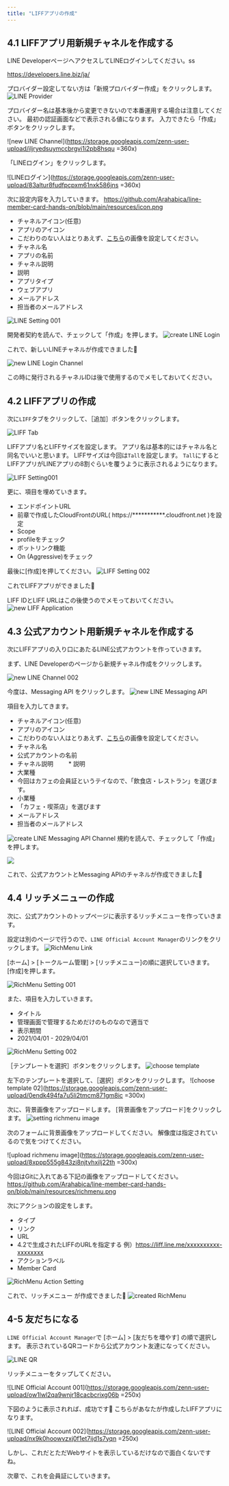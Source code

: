 ```yaml
---
title: "LIFFアプリの作成"
---
```


## 4.1 LIFFアプリ用新規チャネルを作成する
LINE DeveloperページへアクセスしてLINEログインしてください。ss
    
https://developers.line.biz/ja/
    
プロバイダー設定してない方は「新規プロバイダー作成」をクリックします。
![LINE Provider](https://storage.googleapis.com/zenn-user-upload/azi8p99xha19emtr5zvxqqa3bhfo)

プロバイダー名は基本後から変更できないので本番運用する場合は注意してください。
最初の認証画面などで表示される値になります。
入力できたら「作成」ボタンをクリックします。

![new LINE Channel](https://storage.googleapis.com/zenn-user-upload/iljryedsuymccbrgvi1i2pb8hsqu =360x)

「LINEログイン」をクリックします。

![LINEログイン](https://storage.googleapis.com/zenn-user-upload/83altur8fudfpcpxm61nxk586jns =360x)

次に設定内容を入力していきます。
https://github.com/Arahabica/line-member-card-hands-on/blob/main/resources/icon.png
* チャネルアイコン(任意)
* アプリのアイコン
* こだわりのない人はとりあえず、[こちら](https://github.com/Arahabica/line-member-card-hands-on/blob/main/resources/icon.png)の画像を設定してください。
* チャネル名
* アプリの名前
* チャネル説明
* 説明
* アプリタイプ
* ウェブアプリ
* メールアドレス
* 担当者のメールアドレス

![LINE Setting 001](https://storage.googleapis.com/zenn-user-upload/vvg3u7hykgesdtd9jneykptol4zy)


開発者契約を読んで、チェックして「作成」を押します。
![create LINE Login](https://storage.googleapis.com/zenn-user-upload/ky4eyr6sh37powuyiqc0jovayxvd)

これで、新しいLINEチャネルが作成できました🎉

![new LINE Login Channel](https://storage.googleapis.com/zenn-user-upload/5tzk9cac4ldqql5334i3lfqjusdj)

この時に発行されるチャネルIDは後で使用するのでメモしておいてください。

## 4.2 LIFFアプリの作成

次に`LIFF`タブをクリックして、［追加］ボタンをクリックします。

![LIFF Tab](https://storage.googleapis.com/zenn-user-upload/z9tslodoabnwo8g4vkn7hk8lm4yf)

LIFFアプリ名とLIFFサイズを設定します。
アプリ名は基本的にはチャネル名と同名でいいと思います。
LIFFサイズは今回は`Tall`を設定します。
`Tall`にするとLIFFアプリがLINEアプリの8割ぐらいを覆うように表示されるようになります。

![LIFF Setting001](https://storage.googleapis.com/zenn-user-upload/kgtz6g17nnm1i6gli6jjhauu82e5)

更に、項目を埋めていきます。

* エンドポイントURL
* 前章で作成したCloudFrontのURL( https://***********.cloudfront.net )を設定
* Scope
* profileをチェック
* ボットリンク機能
* On (Aggressive)をチェック

最後に[作成]を押してください。
![LIFF Setting 002](https://storage.googleapis.com/zenn-user-upload/svddekwxpskd8g4mj41djl5diri4)

これでLIFFアプリができました🎉

LIFF IDとLIFF URLはこの後使うのでメモっておいてください。
![new LIFF Application](https://storage.googleapis.com/zenn-user-upload/qbd9dkkudk151yuojw9r95z8q5pg)

## 4.3 公式アカウント用新規チャネルを作成する
次にLIFFアプリの入り口にあたるLINE公式アカウントを作っていきます。

まず、LINE Developerのページから新規チャネル作成をクリックします。

![new LINE Channel 002](https://storage.googleapis.com/zenn-user-upload/zceefhprbq9scyxhyjfl574i31d9)

今度は、Messaging API をクリックします。
![new LINE Messaging API](https://storage.googleapis.com/zenn-user-upload/540gxtzx2n7v1ajbdtos0mtqp57r)

項目を入力してきます。
* チャネルアイコン(任意)
* アプリのアイコン
* こだわりのない人はとりあえず、[こちら](https://github.com/Arahabica/line-member-card-hands-on/blob/main/resources/icon.png)の画像を設定してください。
* チャネル名
* 公式アカウントの名前
* チャネル説明
　　 * 説明
* 大業種
* 今回はカフェの会員証というテイなので、「飲食店・レストラン」を選びます。
* 小業種
* 「カフェ・喫茶店」を選びます
* メールアドレス
* 担当者のメールアドレス


![create LINE Messaging API Channel](https://storage.googleapis.com/zenn-user-upload/8buwfl6yh9cpflh71flr38gjvcqn)
規約を読んで、チェックして「作成」を押します。

![](https://storage.googleapis.com/zenn-user-upload/p3fyva206xxyl7j19a8yt5h0b9gk)

これで、公式アカウントとMessaging APIのチャネルが作成できました🎉


## 4.4 リッチメニューの作成
次に、公式アカウントのトップページに表示するリッチメニューを作っていきます。

設定は別のページで行うので、`LINE Official Account Manager`のリンクをクリックします。
![RichMenu Link](https://storage.googleapis.com/zenn-user-upload/6lfh4qjgjqpr0wrnsm8ucs3ahdpl)

[ホーム] > [トークルーム管理] > [リッチメニュー]の順に選択していきます。
[作成]を押します。

![RichMenu Setting 001](https://storage.googleapis.com/zenn-user-upload/o8q9c81m9sllavgcx55turv4ft7b)

また、項目を入力していきます。
* タイトル
* 管理画面で管理するためだけのものなので適当で
* 表示期間
* 2021/04/01 - 2029/04/01

![RichMenu Setting 002](https://storage.googleapis.com/zenn-user-upload/gtxez1cbe1ultlwzlk5bq54nd5ic)

［テンプレートを選択］ボタンをクリックします。
![choose template](https://storage.googleapis.com/zenn-user-upload/nveboarerhmg8ejueac9sxds236j)

左下のテンプレートを選択して、［選択］ボタンをクリックします。
![choose template 02](https://storage.googleapis.com/zenn-user-upload/0endk494fa7u5li2tmcm871gm8ic =300x)

次に、背景画像をアップロードします。
[背景画像をアップロード]をクリックします。
![setting richmenu image](https://storage.googleapis.com/zenn-user-upload/8nhjyv3bkyko6a4enjf6hadltvez)

次のフォームに背景画像をアップロードしてください。
解像度は指定されているので気をつけてください。

![upload richmenu image](https://storage.googleapis.com/zenn-user-upload/8xppp555g843zi8njtvhxilj22th =300x)

今回はGitに入れてある下記の画像をアップロードしてください。
https://github.com/Arahabica/line-member-card-hands-on/blob/main/resources/richmenu.png

次にアクションの設定をします。

* タイプ
* リンク
* URL
* 4.2で生成されたLIFFのURLを指定する 例）https://liff.line.me/xxxxxxxxxx-xxxxxxxx
* アクションラベル
* Member Card

![RichMenu Action Setting](https://storage.googleapis.com/zenn-user-upload/253actizd44d4n3duja5ed15a3vw)


これで、リッチメニュー が作成できました🎉
![created RichMenu](https://storage.googleapis.com/zenn-user-upload/4us1efxtv6oeop6zx2jxvqk37fgk)


## 4-5 友だちになる
`LINE Official Account Manager`で
[ホーム] > [友だちを増やす] の順で選択します。
表示されているQRコードから公式アカウント友達になってください。

![LINE QR](https://storage.googleapis.com/zenn-user-upload/ncdcqxjc4lw9bh8kr7zvk7h1vh01)

リッチメニューをタップしてください。

![LINE Official Account 001](https://storage.googleapis.com/zenn-user-upload/ow1lwl2qa9wnjr18cacbcrixg06b =250x)

下図のように表示されれば、成功です🎉
こちらがあなたが作成したLIFFアプリになります。

![LINE Official Account 002](https://storage.googleapis.com/zenn-user-upload/nx9k0hoowvzxj0f1et7ijd1s7yqn =250x)

しかし、これだとただWebサイトを表示しているだけなので面白くないですね。

次章で、これを会員証にしていきます。
